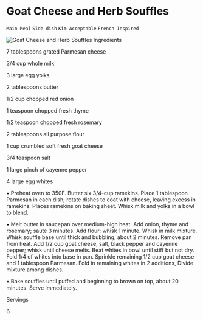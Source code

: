 # Goat Cheese and Herb Souffles

`Main Meal` `Side dish` `Kim Acceptable` `French Inspired`

 ![Goat Cheese and Herb Souffles](http://www.paradounyc.com/image_bank/recipes/goatsouffle.jpg)   Ingredients  

  7 tablespoons grated Parmesan cheese

3/4 cup whole milk

3 large egg yolks

2 tablespoons butter

1/2 cup chopped red onion

1 teaspoon chopped fresh thyme

1/2 teaspoon chopped fresh rosemary

2 tablespoons all purpose flour

1 cup crumbled soft fresh goat cheese

3/4 teaspoon salt

1 large pinch of cayenne pepper

4 large egg whites

• Preheat oven to 350F. Butter six 3/4-cup ramekins. Place 1 tablespoon Parmesan in each dish; rotate dishes to coat with cheese, leaving excess in ramekins. Places ramekins on baking sheet. Whisk milk and yolks in a bowl to blend.

• Melt butter in saucepan over medium-high heat. Add onion, thyme and rosemary; saute 3 minutes. Add flour; whisk 1 minute. Whisk in milk mixture. Whisk souffle base until thick and bubbling, about 2 minutes. Remove pan from heat. Add 1/2 cup goat cheese, salt, black pepper and cayenne pepper; whisk until cheese melts. Beat whites in bowl until stiff but not dry. Fold 1/4 of whites into base in pan. Sprinkle remaining 1/2 cup goat cheese and 1 tablespoon Parmesan. Fold in remaining whites in 2 additions, Divide mixture among dishes.

• Bake souffles until puffed and beginning to brown on top, about 20 minutes. Serve immediately.  

   Servings  

  6  

 

